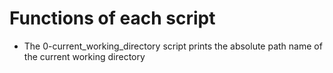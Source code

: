 # Functions of each script

- The 0-current_working_directory script prints the absolute path name of the current working directory
